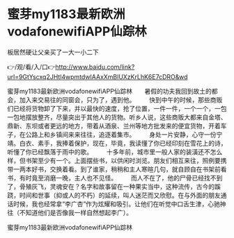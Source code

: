 # 蜜芽my1183最新欧洲vodafonewifiAPP仙踪林
板居然硬让父亲买了一大一小二下

👉/观/看/入/口👉http://www.baidu.com/link?url=9GtYscxq2JHtl4wpmtdwIAAxXmBlUXzKrLhK6E7cDRO&wd

蜜芽my1183最新欧洲vodafonewifiAPP仙踪林　　暑假的功夫我回到故土的都会，加入来交易往的同窗会，只为了，遇到他。
　　快到中午的时候，那些商贩们已经将货物卸了下来，并以最快的速度，抢了位置，一件一件，一个一个，一包一包地摆放整齐，尽量突出于其他人的货物。听乡人说，这些商贩大都来自金塔、鼎新、东坝或者更远的地方，带着从酒泉、兰州等地方批发来的便宜货物，开着车子，在公路上和乡镇间来来往往，追逐着集市。
　　身处一片安静，心守一份宁靖。白衣、素手，我捧着保护，现在，毕竟，我读懂了你已经印刻在雪花上的诗，听懂了你已经飘落于雨中的歌。
　　十多年前，城市里一般人家的装潢还不怎么样，但书架至少有一个。上面摆些书，以供闲时浏览。朋友们相互来往，照例要携带一两本好书，交换着看。到了谁家，稍稍和主人寒暄几句，就自顾自在书架前看书，有时竟至消磨一晚，主人也不见怪。
　　而人不在了，他的尸骨已经找不到了，骨殖灰飞，灵魂安在？名字和故事留在一种果实当中，这种流传，古今的蹊跷，时间和世事（抑或人的不朽）的延续，叫人迷茫而又欣慰。在与外面的朋友通话时候，我也经常拿“李广杏”作为炫耀和吸引。让他们在听觉中口舌生津，心驰神往（不知道他们是否像我一样自然想起李广）。

蜜芽my1183最新欧洲vodafonewifiAPP仙踪林
